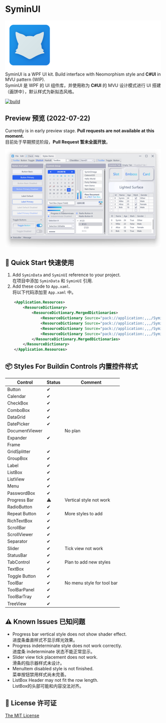 # SyminUI
![SyminUI Icon](./Images/SyminUI.png)
SyminUI is a WPF UI kit. Build interface with Neomorphism style and **C#UI** in MVU pattern (WIP).\
SyminUI 是 WPF 的 UI 组件库，并使用称为 **C#UI** 的 MVU 设计模式进行 UI 搭建（画饼中），默认样式为新拟态风格。

[![build](https://github.com/syminomega/SyminUI/actions/workflows/dotnet-desktop.yml/badge.svg)](https://github.com/syminomega/SyminUI/actions/workflows/dotnet-desktop.yml)

## Preview 预览 (2022-07-22)
Currently is in early preview stage. **Pull requests are not available at this moment.**\
目前处于早期预览阶段，**Pull Request 暂未全面开放**。

![Styles Demo](./Images/StylesDemo.jpg)

## 🧰 Quick Start 快速使用
1. Add `SyminData` and `SyminUI` reference to your project.\
在项目中添加 `SyminData` 和 `SyminUI` 引用.
2. Add these code to `App.xaml`.\
将以下代码添加至 `App.xaml` 中。

``` xml
    <Application.Resources>
        <ResourceDictionary>
            <ResourceDictionary.MergedDictionaries>
                <ResourceDictionary Source="pack://application:,,,/SyminUI;component/Themes/SyminLight.xaml"/>
                <ResourceDictionary Source="pack://application:,,,/SyminUI;component/Themes/SyminBasic.xaml"/>
                <ResourceDictionary Source="pack://application:,,,/SyminUI;component/Themes/SyminStyle.xaml"/>
                <ResourceDictionary Source="pack://application:,,,/SyminUI;component/Themes/SyminExtra.xaml"/>
            </ResourceDictionary.MergedDictionaries>
        </ResourceDictionary>
    </Application.Resources>
```
## 📦 Styles For Buildin Controls 内置控件样式
| Control         | Status  | Comment
| ----            | ----    | ----
| Button          | ✔       | 
| Calendar        | ✔       | 
| CheckBox        | ✔       | 
| ComboBox        | ✔       | 
| DataGrid        | ✔       | 
| DatePicker      | ✔       | 
| DocumentViewer  |         | No plan
| Expander        | ✔       | 
| Frame           |         | 
| GridSplitter    | ✔       | 
| GroupBox        | ✔       | 
| Label           | ✔       | 
| ListBox         | ✔       | 
| ListView        | ✔       | 
| Menu            | ✔       | 
| PasswordBox     | ✔       | 
| Progress Bar    | ⚠       | Vertical style not work
| RadioButton     | ✔       | 
| Repeat Button   | ✔       | More styles to add
| RichTextBox     | ✔       | 
| ScrollBar       | ✔       | 
| ScrollViewer    | ✔       | 
| Separator       | ✔       | 
| Slider          | ✔       | Tick view not work
| StatusBar       | ✔       | 
| TabControl      | ✔       | Plan to add new styles
| TextBox         | ✔       | 
| Toggle Button   | ✔       | 
| ToolBar         | ✔       | No menu style for tool bar
| ToolBarPanel    | ✔       | 
| ToolBarTray     | ✔       | 
| TreeView        | ✔       | 

## ⚠ Known Issues 已知问题
+ Progress bar vertical style does not show shader effect.\
进度条垂直样式不显示辉光效果。
+ Progress indeterminate style does not work correctly.\
进度条 indeterminate 状态不能正常显示。
+ Slider view tick placement does not work.\
滑条的指示器样式未设计。
+ MenuItem disabled style is not finished.\
菜单按钮禁用样式尚未完善。
+ ListBox Header may not fit the row length.\
ListBox的头部可能和内容没法对齐。

## 📄 License 许可证
[The MIT License](./LICENSE)